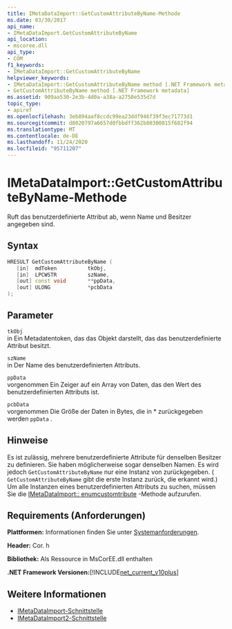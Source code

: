 ```yaml
---
title: IMetaDataImport::GetCustomAttributeByName-Methode
ms.date: 03/30/2017
api_name:
- IMetaDataImport.GetCustomAttributeByName
api_location:
- mscoree.dll
api_type:
- COM
f1_keywords:
- IMetaDataImport::GetCustomAttributeByName
helpviewer_keywords:
- IMetaDataImport::GetCustomAttributeByName method [.NET Framework metadata]
- GetCustomAttributeByName method [.NET Framework metadata]
ms.assetid: 909aa530-2e3b-4d0a-a38a-a2750e535d7d
topic_type:
- apiref
ms.openlocfilehash: 3eb894aaf8ccdc99ea23ddf946f39f3ec71773d1
ms.sourcegitcommit: d8020797a6657d0fbbdff362b80300815f682f94
ms.translationtype: MT
ms.contentlocale: de-DE
ms.lasthandoff: 11/24/2020
ms.locfileid: "95711207"
---
```

# <a name="imetadataimportgetcustomattributebyname-method"></a>IMetaDataImport::GetCustomAttributeByName-Methode

Ruft das benutzerdefinierte Attribut ab, wenn Name und Besitzer angegeben sind.  
  
## <a name="syntax"></a>Syntax  
  
```cpp  
HRESULT GetCustomAttributeByName (  
   [in]  mdToken          tkObj,  
   [in]  LPCWSTR          szName,  
   [out] const void       **ppData,  
   [out] ULONG            *pcbData  
);  
```  
  
## <a name="parameters"></a>Parameter  

 `tkObj`  
 in Ein Metadatentoken, das das Objekt darstellt, das das benutzerdefinierte Attribut besitzt.  
  
 `szName`  
 in Der Name des benutzerdefinierten Attributs.  
  
 `ppData`  
 vorgenommen Ein Zeiger auf ein Array von Daten, das den Wert des benutzerdefinierten Attributs ist.  
  
 `pcbData`  
 vorgenommen Die Größe der Daten in Bytes, die in * zurückgegeben werden `ppData` .  
  
## <a name="remarks"></a>Hinweise  

 Es ist zulässig, mehrere benutzerdefinierte Attribute für denselben Besitzer zu definieren. Sie haben möglicherweise sogar denselben Namen. Es wird jedoch `GetCustomAttributeByName` nur eine Instanz von zurückgegeben. ( `GetCustomAttributeByName` gibt die erste Instanz zurück, die erkannt wird.) Um alle Instanzen eines benutzerdefinierten Attributs zu suchen, müssen Sie die [IMetaDataImport:: enumcustomtribute](imetadataimport-enumcustomattributes-method.md) -Methode aufzurufen.  
  
## <a name="requirements"></a>Requirements (Anforderungen)  

 **Plattformen:** Informationen finden Sie unter [Systemanforderungen](../../get-started/system-requirements.md).  
  
 **Header:** Cor. h  
  
 **Bibliothek:** Als Ressource in MsCorEE.dll enthalten  
  
 **.NET Framework Versionen:**[!INCLUDE[net_current_v10plus](../../../../includes/net-current-v10plus-md.md)]  
  
## <a name="see-also"></a>Weitere Informationen

- [IMetaDataImport-Schnittstelle](imetadataimport-interface.md)
- [IMetaDataImport2-Schnittstelle](imetadataimport2-interface.md)
